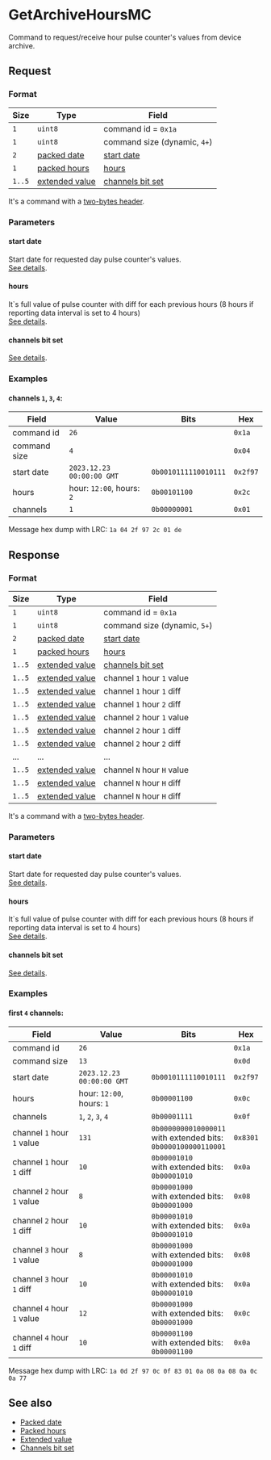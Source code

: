 # GetArchiveHoursMC

Command to request/receive hour pulse counter's values from device archive.


## Request

### Format

| Size   | Type                                         | Field                                            |
| ------ | -------------------------------------------- | ------------------------------------------------ |
| `1`    | `uint8`                                      | command id = `0x1a`                              |
| `1`    | `uint8`                                      | command size (dynamic, `4+`)                     |
| `2`    | [packed date](../types.md#packed-date)       | [start date](#start-date)                        |
| `1`    | [packed hours](../types.md#packed-hours)     | [hours](#hours)                                  |
| `1..5` | [extended value](../types.md#extended-value) | [channels bit set](../types.md#channels-bit-set) |

It's a command with a [two-bytes header](../message.md#command-with-a-two-bytes-header).

### Parameters

#### **start date**

Start date for requested day pulse counter's values.
<br>
[See details](../types.md#packed-date).

#### **hours**

It`s full value of pulse counter with diff for each previous hours (8 hours if reporting data interval is set to 4 hours)
<br>
[See details](../types.md#packed-hours).

#### **channels bit set**

[See details](../types.md#channels-bit-set).

### Examples

#### channels `1`, `3`, `4`:

| Field        | Value                     | Bits                 | Hex      |
| ------------ | ------------------------- | -------------------- | -------- |
| command id   | `26`                      |                      | `0x1a`   |
| command size | `4`                       |                      | `0x04`   |
| start date   | `2023.12.23 00:00:00 GMT` | `0b0010111110010111` | `0x2f97` |
| hours        | hour: `12:00`, hours: `2` | `0b00101100`         | `0x2c`   |
| channels     | `1`                       | `0b00000001`         | `0x01`   |

Message hex dump with LRC: `1a 04 2f 97 2c 01 de`


## Response

### Format

| Size   | Type                                         | Field                                            |
| ------ | -------------------------------------------- | ------------------------------------------------ |
| `1`    | `uint8`                                      | command id = `0x1a`                              |
| `1`    | `uint8`                                      | command size (dynamic, `5+`)                     |
| `2`    | [packed date](../types.md#packed-date)       | [start date](#start-date)                        |
| `1`    | [packed hours](../types.md#packed-hours)     | [hours](#hours)                                  |
| `1..5` | [extended value](../types.md#extended-value) | [channels bit set](../types.md#channels-bit-set) |
| `1..5` | [extended value](../types.md#extended-value) | channel `1` hour `1` value                       |
| `1..5` | [extended value](../types.md#extended-value) | channel `1` hour `1` diff                        |
| `1..5` | [extended value](../types.md#extended-value) | channel `1` hour `2` diff                        |
| `1..5` | [extended value](../types.md#extended-value) | channel `2` hour `1` value                       |
| `1..5` | [extended value](../types.md#extended-value) | channel `2` hour `1` diff                        |
| `1..5` | [extended value](../types.md#extended-value) | channel `2` hour `2` diff                        |
| ...    | ...                                          | ...                                              |
| `1..5` | [extended value](../types.md#extended-value) | channel `N` hour `H` value                       |
| `1..5` | [extended value](../types.md#extended-value) | channel `N` hour `H` diff                        |
| `1..5` | [extended value](../types.md#extended-value) | channel `N` hour `H` diff                        |

It's a command with a [two-bytes header](../message.md#command-with-a-two-bytes-header).

### Parameters

#### **start date**

Start date for requested day pulse counter's values.
<br>
[See details](../types.md#packed-date).

#### **hours**

It`s full value of pulse counter with diff for each previous hours (8 hours if reporting data interval is set to 4 hours)
<br>
[See details](../types.md#packed-hours).

#### **channels bit set**

[See details](../types.md#channels-bit-set).

### Examples

#### first `4` channels:

| Field                      | Value                     | Bits                                                                | Hex      |
| -------------------------- | ------------------------- | ------------------------------------------------------------------- | -------- |
| command id                 | `26`                      |                                                                     | `0x1a`   |
| command size               | `13`                      |                                                                     | `0x0d`   |
| start date                 | `2023.12.23 00:00:00 GMT` | `0b0010111110010111`                                                | `0x2f97` |
| hours                      | hour: `12:00`, hours: `1` | `0b00001100`                                                        | `0x0c`   |
| channels                   | `1`, `2`, `3`, `4`        | `0b00001111`                                                        | `0x0f`   |
| channel `1` hour `1` value | `131`                     | `0b0000000010000011`<br>with extended bits:<br>`0b0000100000110001` | `0x8301` |
| channel `1` hour `1` diff  | `10`                      | `0b00001010`<br>with extended bits:<br>`0b00001010`                 | `0x0a`   |
| channel `2` hour `1` value | `8`                       | `0b00001000`<br>with extended bits:<br>`0b00001000`                 | `0x08`   |
| channel `2` hour `1` diff  | `10`                      | `0b00001010`<br>with extended bits:<br>`0b00001010`                 | `0x0a`   |
| channel `3` hour `1` value | `8`                       | `0b00001000`<br>with extended bits:<br>`0b00001000`                 | `0x08`   |
| channel `3` hour `1` diff  | `10`                      | `0b00001010`<br>with extended bits:<br>`0b00001010`                 | `0x0a`   |
| channel `4` hour `1` value | `12`                      | `0b00001000`<br>with extended bits:<br>`0b00001000`                 | `0x0c`   |
| channel `4` hour `1` diff  | `10`                      | `0b00001100`<br>with extended bits:<br>`0b00001100`                 | `0x0a`   |

Message hex dump with LRC: `1a 0d 2f 97 0c 0f 83 01 0a 08 0a 08 0a 0c 0a 77`


## See also

* [Packed date](../types.md#packed-date)
* [Packed hours](../types.md#packed-hours)
* [Extended value](../types.md#extended-value)
* [Channels bit set](../types.md#channels-bit-set)
